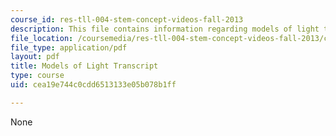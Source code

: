 ```yaml
---
course_id: res-tll-004-stem-concept-videos-fall-2013
description: This file contains information regarding models of light transcript.
file_location: /coursemedia/res-tll-004-stem-concept-videos-fall-2013/cea19e744c0cdd6513133e05b078b1ff_MITRES_TLL-004F13_Light.pdf
file_type: application/pdf
layout: pdf
title: Models of Light Transcript
type: course
uid: cea19e744c0cdd6513133e05b078b1ff

---
```

None
